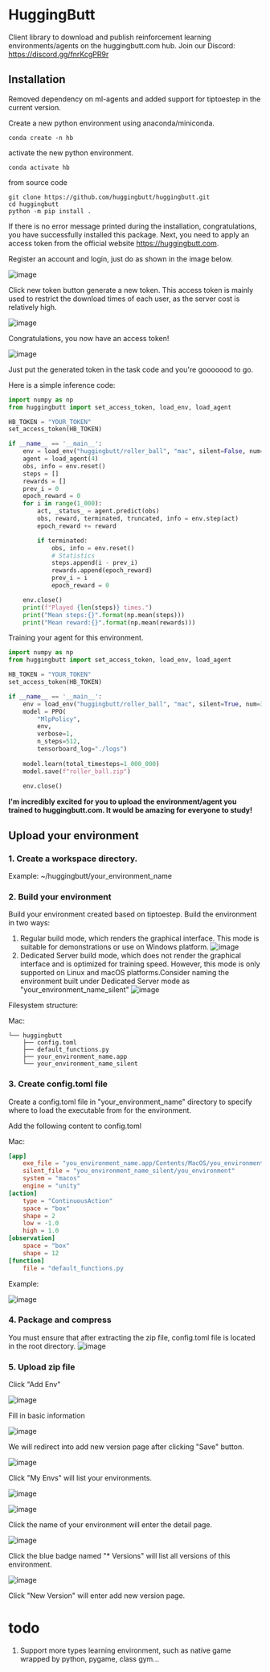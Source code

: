 # HuggingButt
Client library to download and publish reinforcement learning environments/agents on the huggingbutt.com hub.
Join our Discord: https://discord.gg/fnrKcgPR9r

## Installation
Removed dependency on ml-agents and added support for tiptoestep in the current version.

Create a new python environment using anaconda/miniconda. 
```shell
conda create -n hb
```

activate the new python environment.
```shell
conda activate hb
```

from source code
```shell
git clone https://github.com/huggingbutt/huggingbutt.git
cd huggingbutt
python -m pip install .
```

If there is no error message printed during the installation, congratulations, you have successfully installed this package. Next, you need to apply an access token from the official website https://huggingbutt.com.

Register an account and login, just do as shown in the image below.

![image](https://raw.githubusercontent.com/huggingbutt/media_store/main/huggingbutt_readme/tokens_link.png)

Click new token button generate a new token. This access token is mainly used to restrict the download times of each user, as the server cost is relatively high.

![image](https://raw.githubusercontent.com/huggingbutt/media_store/main/huggingbutt_readme/new_tokens_buttong.png)

Congratulations, you now have an access token!

![image](https://raw.githubusercontent.com/huggingbutt/media_store/main/huggingbutt_readme/copy_your_token.png)

Just put the generated token in the task code and you're gooooood to go.

Here is a simple inference code:
```python
import numpy as np
from huggingbutt import set_access_token, load_env, load_agent

HB_TOKEN = "YOUR_TOKEN"
set_access_token(HB_TOKEN)

if __name__ == '__main__':
    env = load_env("huggingbutt/roller_ball", "mac", silent=False, num=1, time_scale=20)
    agent = load_agent(4)
    obs, info = env.reset()
    steps = []
    rewards = []
    prev_i = 0
    epoch_reward = 0
    for i in range(1_000):
        act, _status_ = agent.predict(obs)
        obs, reward, terminated, truncated, info = env.step(act)
        epoch_reward += reward

        if terminated:
            obs, info = env.reset()
            # Statistics
            steps.append(i - prev_i)
            rewards.append(epoch_reward)
            prev_i = i
            epoch_reward = 0

    env.close()
    print(f"Played {len(steps)} times.")
    print("Mean steps:{}".format(np.mean(steps)))
    print("Mean reward:{}".format(np.mean(rewards)))
```

Training your agent for this environment. 
```python
import numpy as np
from huggingbutt import set_access_token, load_env, load_agent

HB_TOKEN = "YOUR_TOKEN"
set_access_token(HB_TOKEN)

if __name__ == '__main__':
    env = load_env("huggingbutt/roller_ball", "mac", silent=True, num=3, time_scale=20)
    model = PPO(
        "MlpPolicy",
        env,
        verbose=1,
        n_steps=512,
        tensorboard_log="./logs")
    
    model.learn(total_timesteps=1_000_000)
    model.save(f"roller_ball.zip")
    
    env.close()
```

**I'm incredibly excited for you to upload the environment/agent you trained to huggingbutt.com. It would be amazing for everyone to study!**

## Upload your environment
### 1. Create a workspace directory.
Example:
~/huggingbutt/your_environment_name


### 2. Build your environment
Build your environment created based on tiptoestep. Build the environment in two ways:
1. Regular build mode, which renders the graphical interface. This mode is suitable for demonstrations or use on Windows platform.
![image](https://github.com/huggingbutt/media_store/blob/main/huggingbutt_readme/Screenshot%202024-06-10%20at%2014.05.56.png?raw=true)
2. Dedicated Server build mode, which does not render the graphical interface and is optimized for training speed. However, this mode is only supported on Linux and macOS platforms.Consider naming the environment built under Dedicated Server mode as "your_environment_name_silent"
![image](https://github.com/huggingbutt/media_store/blob/main/huggingbutt_readme/Screenshot%202024-06-10%20at%2014.06.10.png?raw=true)

Filesystem structure:

Mac:
```
└── huggingbutt
    ├── config.toml
    ├── default_functions.py
    ├── your_environment_name.app
    └── your_environment_name_silent
```


###  3. Create config.toml file
Create a config.toml file in "your_environment_name" directory to specify where to load the executable from for the environment. 

Add the following content to config.toml

Mac:
```toml
[app]
	exe_file = "you_environment_name.app/Contents/MacOS/you_environment"
	silent_file = "you_environment_name_silent/you_environment"
	system = "macos"
	engine = "unity"
[action]
	type = "ContinuousAction"
	space = "box"
	shape = 2
	low = -1.0
	high = 1.0
[observation]
	space = "box"
	shape = 12
[function]
	file = "default_functions.py
```

Example:

![image](https://raw.githubusercontent.com/huggingbutt/media_store/main/huggingbutt_readme/files_list_mac.png)

### 4. Package and compress
You must ensure that after extracting the zip file, config.toml file is located in the root directory.
![image](https://raw.githubusercontent.com/huggingbutt/media_store/main/huggingbutt_readme/compress_all_files.png)

### 5. Upload zip file
Click "Add Env"

![image](https://raw.githubusercontent.com/huggingbutt/media_store/main/huggingbutt_readme/add_env_web.png)

Fill in basic information

![image](https://raw.githubusercontent.com/huggingbutt/media_store/main/huggingbutt_readme/fill_env_base_info.png)

We will redirect into add new version page after clicking "Save" button.

![image](https://raw.githubusercontent.com/huggingbutt/media_store/main/huggingbutt_readme/new_version.png)

Click "My Envs" will list your environments.

![image](https://raw.githubusercontent.com/huggingbutt/media_store/main/huggingbutt_readme/click_my_env_list.png)


![image](https://raw.githubusercontent.com/huggingbutt/media_store/main/huggingbutt_readme/my_env_list.png)


Click the name of your environment will enter the detail page.

![image](https://raw.githubusercontent.com/huggingbutt/media_store/main/huggingbutt_readme/env_detail.png)

Click the blue badge named "* Versions" will list all versions of this environment.

![image](https://raw.githubusercontent.com/huggingbutt/media_store/main/huggingbutt_readme/version_list.png)

Click "New Version" will enter add new version page.

# todo
1. Support more types learning environment, such as native game wrapped by python, pygame, class gym...